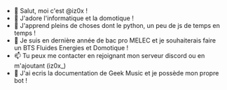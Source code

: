 - 👋 Salut, moi c'est @iz0x !
- 👀 J'adore l'informatique et la domotique !
- 🌱 J'apprend pleins de choses dont le python, un peu de js de temps en temps !
- 💞️ Je suis en dernière année de bac pro MELEC et je souhaiterais faire un BTS Fluides Energies et Domotique !
- 📫 Tu peux me contacter en rejoignant mon serveur discord ou en m'ajoutant (iz0x_)
- 🤖 J'ai ecris la documentation de Geek Music et je possède mon propre bot !
